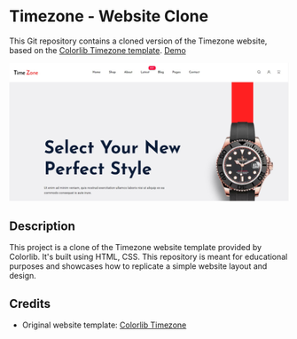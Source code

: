 # Timezone - Website Clone

This Git repository contains a cloned version of the Timezone website, based on the [Colorlib Timezone template](https://colorlib.com/wp/template/timezone/).
[Demo](https://mahmoudosama-007.github.io/Watch-Shop-Template/)

![Timezone Website Preview](assets/img/Screenshot.jpg)

## Description

This project is a clone of the Timezone website template provided by Colorlib. It's built using HTML, CSS. This repository is meant for educational purposes and showcases how to replicate a simple website layout and design.

## Credits

- Original website template: [Colorlib Timezone](https://colorlib.com/wp/template/timezone/)

